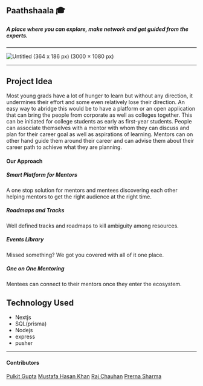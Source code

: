 ## Paathshaala 🎓

##### A place where you can explore, make network and get guided from the experts.

---

![Untitled (364 x 186 px) (3000 × 1080 px)](https://user-images.githubusercontent.com/76155456/195967607-839d05b5-3f01-462f-94bb-c311c502431e.png)


---

## Project Idea

Most young grads have a lot of hunger to learn but without any direction, it undermines their effort and some even relatively lose their direction. An easy way to abridge this would be to have a platform or an open application that can bring the people from corporate as well as colleges together. This can be initiated for college students as early as first-year students. People can associate themselves with a mentor with whom they can discuss and plan for their career goal as well as aspirations of learning. Mentors can on other hand guide them around their career and can advise them about their career path to achieve what they are planning.

#### Our Approach

##### Smart Platform for Mentors

A one stop solution for mentors and mentees discovering each other helping mentors to get the right audience at the right time.

##### Roadmaps and Tracks

Well defined tracks and roadmaps to kill ambiguity among resources.

##### Events Library

Missed something? We got you covered with all of it one place.

##### One on One Mentoring

Mentees can connect to their mentors once they enter the ecosystem.

## Technology Used

- Nextjs
- SQL(prisma)
- Nodejs
- express
- pusher

---

#### Contributors

[Pulkit Gupta](https://github.com/pulkit-30)
[Mustafa Hasan Khan](https://github.com/mustafahasankhan)
[Raj Chauhan](https://github.com/racky7)
[Prerna Sharma](https://github.com/Prerna-0202)

